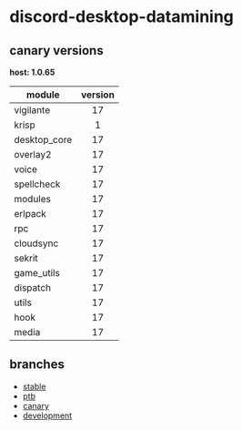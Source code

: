 # discord-desktop-datamining

## canary versions

**host: 1.0.65**

| module | version |
| ------ | :-----: |
| vigilante | 17 |
| krisp | 1 |
| desktop_core | 17 |
| overlay2 | 17 |
| voice | 17 |
| spellcheck | 17 |
| modules | 17 |
| erlpack | 17 |
| rpc | 17 |
| cloudsync | 17 |
| sekrit | 17 |
| game_utils | 17 |
| dispatch | 17 |
| utils | 17 |
| hook | 17 |
| media | 17 |

## branches

- [stable](https://github.com/OpenAsar/discord-desktop-datamining/tree/stable)
- [ptb](https://github.com/OpenAsar/discord-desktop-datamining/tree/ptb)
- [canary](https://github.com/OpenAsar/discord-desktop-datamining/tree/canary)
- [development](https://github.com/OpenAsar/discord-desktop-datamining/tree/development)